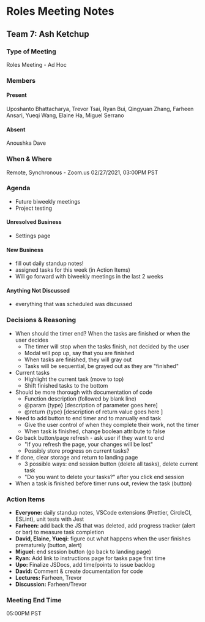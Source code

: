 # Roles Meeting Notes

## Team 7: Ash Ketchup

### Type of Meeting
Roles Meeting - Ad Hoc

### Members

#### Present
Uposhanto Bhattacharya, Trevor Tsai, Ryan Bui, Qingyuan Zhang, Farheen Ansari, Yueqi Wang, Elaine Ha, Miguel Serrano 

#### Absent 
Anoushka Dave

### When & Where 
Remote, Synchronous - Zoom.us
02/27/2021, 03:00PM PST

### Agenda
- Future biweekly meetings
- Project testing

#### Unresolved Business
- Settings page

#### New Business
- fill out daily standup notes!
- assigned tasks for this week (in Action Items)
- Will go forward with biweekly meetings in the last 2 weeks

#### Anything Not Discussed
- everything that was scheduled was discussed

### Decisions & Reasoning
- When should the timer end? When the tasks are finished or when the user decides
  - The timer will stop when the tasks finish, not decided by the user
  - Modal will pop up, say that you are finished
  - When tasks are finished, they will gray out
  - Tasks will be sequential, be grayed out as they are "finished"
- Current tasks
  - Highlight the current task (move to top)
  - Shift finished tasks to the bottom
- Should be more thorough with documentation of code
  - Function description (followed by blank line)
  - @param {type} \[description of parameter goes here\]
  - @return {type} \[description of return value goes here \]
- Need to add button to end timer and to manually end task
  - Give the user control of when they complete their work, not the timer
  - When task is finished, change boolean attribute to false
- Go back button/page refresh - ask user if they want to end
  - "If you refresh the page, your changes will be lost"
  - Possibly store progress on current tasks?
- If done, clear storage and return to landing page
  - 3 possible ways: end session button (delete all tasks), delete current task
  - "Do you want to delete your tasks?" after you click end session
- When a task is finished before timer runs out, review the task (button)

### Action Items
- **Everyone:** daily standup notes, VSCode extensions (Prettier, CircleCI, ESLint), unit tests with Jest
- **Farheen:** add back the JS that was deleted, add progress tracker (alert or bar) to measure task completion
- **David, Elaine, Yueqi:** figure out what happens when the user finishes prematurely (button, alert)
- **Miguel:** end session button (go back to landing page)
- **Ryan:** Add link to instructions page for tasks page first time
- **Upo:** Finalize JSDocs, add time/points to issue backlog
- **David:** Comment & create documentation for code
- **Lectures:** Farheen, Trevor
- **Discussion:** Farheen/Trevor

### Meeting End Time
05:00PM PST
